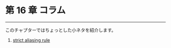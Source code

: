 # 第 16 章 コラム

---------------

このチャプターではちょっとした小ネタを紹介します。

1. [strict aliasing rule](/Chap16/161-strict-alias-rule.md)